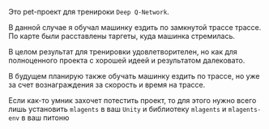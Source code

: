 Это pet-проект для тренироки `Deep Q-Network`.

В данной случае я обучал машинку ездить по замкнутой трассе трассе. По карте были расставлены таргеты, куда машинка стремилась.

В целом результат для тренировки удовлетворителен, но как для полноценного проекта с хорошей идеей и результатом далековато.

В будущем планирую также обучать машинку ездить по трассе, но уже за счет вознаграждения за скорость и время на трассе.

Если как-то умник захочет потестить проект, то для этого нужно всего лишь установить `mlagents` в ваш `Unity` и библиотеку `mlagents` и `mlagents-env` в ваш питоню
